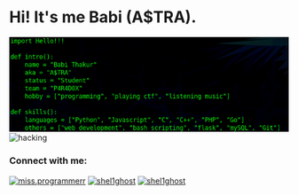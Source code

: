 <h1>Hi! It's me Babi (A$TRA).</h1>
<img src="info.png" width=840 5eight=300 align="center" />
<img alt="hacking" width=200 align="center" src="https://i.pinimg.com/originals/d7/24/5d/d7245da82c095134925a2bfeb87de316.gif" />
<h3 align="left">Connect with me:</h3>
<p align="left">
<a href="https://fb.com/miss.programmerr" target="blank"><img align="center" src="https://raw.githubusercontent.com/rahuldkjain/github-profile-readme-generator/master/src/images/icons/Social/facebook.svg" alt="miss.programmerr" height="30" width="40" /></a>
<a href="https://instagram.com/shel1ghost" target="blank"><img align="center" src="https://raw.githubusercontent.com/rahuldkjain/github-profile-readme-generator/master/src/images/icons/Social/instagram.svg" alt="shel1ghost" height="30" width="40" /></a>
<a href="https://www.linkedin.com/in/babi-thakur-a37b03239" target="blank"><img align="center" src="https://raw.githubusercontent.com/rahuldkjain/github-profile-readme-generator/master/src/images/icons/Social/linkedin.svg" alt="shel1ghost" height="30" width="40" /></a>
</p>

